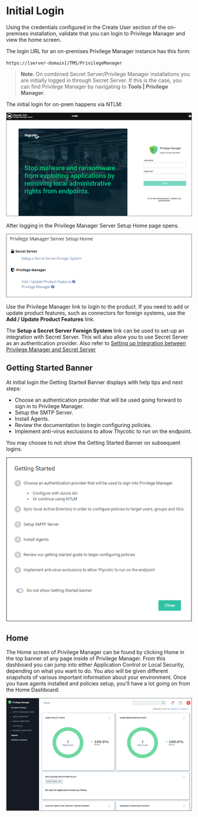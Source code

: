 [title]: # (Initial Login)
[tags]: # (on-prem)
[priority]: # (502)
# Initial Login

Using the credentials configured in the Create User section of the on-premises installation, validate that you can login to Privilege Manager and view the home screen.

The login URL for an on-premises Privilege Manager instance has this form:

`https://[server-domain]/TMS/PrivilegeManager`

>**Note**:
>On combined Secret Server/Privilege Manager installations you are initially logged in through Secret Server. If this is the case, you can find Privilege Manager by navigating to __Tools | Privilege Manager__.

The initial login for on-prem happens via NTLM:

![Login](images/new-login.png "Privilege Manager login page")

After logging in the Privilege Manager Server Setup Home page opens.

![setup home page](images/pm_server_setup_home.png "Privilege Manager Server Setup Home page")

Use the Privilege Manager link to login to the product. If you need to add or update product features, such as connectors for foreign systems, use the __Add / Update Product Features__ link.

The __Setup a Secret Server Foreign System__ link can be used to set-up an integration with Secret Server. This will also allow you to use Secret Server as an authentication provider. Also refer to [Setting up Integration between Privilege Manager and Secret Server](../admin/config/foreign-systems/thycotic/set-up-pm-ss-integration.md)

## Getting Started Banner

At initial login the Getting Started Banner displays with help tips and next steps:

* Choose an authentication provider that will be used going forward to sign in to Privilege Manager.
* Setup the SMTP Server.
* Install Agents.
* Review the documentation to begin configuring policies.
* Implement anti-virus exclusions to allow Thycotic to run on the endpoint.

You may choose to not show the Getting Started Banner on subsequent logins.

![Home screen](images/getting-started-banner.png "Getting Started Banner with references")

## Home

The Home screen of Privilege Manager can be found by clicking Home in the top banner of any page inside of Privilege Manager. From this dashboard you can jump into either Application Control or Local Security, depending on what you want to do. You also will be given different snapshots of various important information about your environment. Once you have agents installed and policies setup, you'll have a lot going on from the Home Dashboard:

![Home screen](images/home-new-install.png "Home page new installations")

